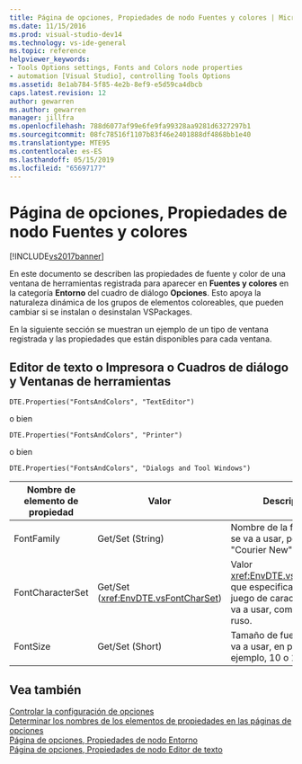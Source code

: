 ```yaml
---
title: Página de opciones, Propiedades de nodo Fuentes y colores | Microsoft Docs
ms.date: 11/15/2016
ms.prod: visual-studio-dev14
ms.technology: vs-ide-general
ms.topic: reference
helpviewer_keywords:
- Tools Options settings, Fonts and Colors node properties
- automation [Visual Studio], controlling Tools Options
ms.assetid: 8e1ab784-5f85-4e2b-8ef9-e5d59ca4dbcb
caps.latest.revision: 12
author: gewarren
ms.author: gewarren
manager: jillfra
ms.openlocfilehash: 788d6077af99e6fe9fa99328aa9281d6327297b1
ms.sourcegitcommit: 08fc78516f1107b83f46e2401888df4868bb1e40
ms.translationtype: MTE95
ms.contentlocale: es-ES
ms.lasthandoff: 05/15/2019
ms.locfileid: "65697177"
---
```

# <a name="options-page-fonts-and-colors-node-properties"></a>Página de opciones, Propiedades de nodo Fuentes y colores
[!INCLUDE[vs2017banner](../../includes/vs2017banner.md)]

En este documento se describen las propiedades de fuente y color de una ventana de herramientas registrada para aparecer en **Fuentes y colores** en la categoría **Entorno** del cuadro de diálogo **Opciones**. Esto apoya la naturaleza dinámica de los grupos de elementos coloreables, que pueden cambiar si se instalan o desinstalan VSPackages.  
  
 En la siguiente sección se muestran un ejemplo de un tipo de ventana registrada y las propiedades que están disponibles para cada ventana.  
  
## <a name="text-editor-or-printer-or-dialogs-and-tool-windows"></a>Editor de texto o Impresora o Cuadros de diálogo y Ventanas de herramientas  
 `DTE.Properties("FontsAndColors", "TextEditor")`  
  
 o bien  
  
 `DTE.Properties("FontsAndColors", "Printer")`  
  
 o bien  
  
 `DTE.Properties("FontsAndColors", "Dialogs and Tool Windows")`  
  
|Nombre de elemento de propiedad|Valor|Descripción|  
|------------------------|-----------|-----------------|  
|FontFamily|Get/Set (String)|Nombre de la fuente que se va a usar, por ejemplo, "Courier New".|  
|FontCharacterSet|Get/Set (<xref:EnvDTE.vsFontCharSet>)|Valor <xref:EnvDTE.vsFontCharSet> que especifica el tipo de juego de caracteres que se va a usar, como hebreo o ruso.|  
|FontSize|Get/Set (Short)|Tamaño de fuente que se va a usar, en puntos. Por ejemplo, 10 o 12.|  
  
## <a name="see-also"></a>Vea también  
 [Controlar la configuración de opciones](https://msdn.microsoft.com/library/a09ed242-7494-4cde-bbd1-7a8ec617965d)   
 [Determinar los nombres de los elementos de propiedades en las páginas de opciones](https://msdn.microsoft.com/library/d450422d-47c7-4eeb-9f9f-3286264bc5aa)   
 [Página de opciones, Propiedades de nodo Entorno](../../ide/reference/options-page-environment-node-properties.md)   
 [Página de opciones, Propiedades de nodo Editor de texto](../../ide/reference/options-page-text-editor-node-properties.md)
